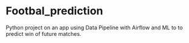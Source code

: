 # Footbal_prediction
Python project on an app using Data Pipeline with Airflow and ML to to predict win of future matches.